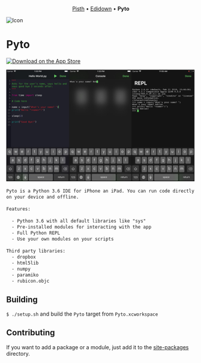 <p align="center">
<a href="https://github.com/ColdGrub1384/Pisth">Pisth</a> &bull;
<a href="https://github.com/ColdGrub1384/Edidown">Edidown</a> &bull;
<b>Pyto</b>
</p>

![Icon](https://raw.githubusercontent.com/ColdGrub1384/Pyto/master/Pyto/Assets.xcassets/AppIcon.appiconset/Icon-App-83.5x83.5%402x.png)

# Pyto

[![Download on the App Store](https://pisth.github.io/appstorebadge.svg)](https://itunes.apple.com/us/app/pyto-python-ide/id1436650069?l=fr&ls=1&mt=8)

![screenshots](docs/screenshots.png)

```
Pyto is a Python 3.6 IDE for iPhone an iPad. You can run code directly on your device and offline.

Features:

  - Python 3.6 with all default libraries like "sys"
  - Pre-installed modules for interacting with the app
  - Full Python REPL
  - Use your own modules on your scripts

Third party libraries:
  - dropbox
  - html5lib
  - numpy
  - paramiko
  - rubicon.objc
```

## Building

`$ ./setup.sh` and build the `Pyto` target from `Pyto.xcworkspace`

## Contributing

If you want to add a package or a module, just add it to the [site-packages](https://github.com/ColdGrub1384/Pyto/tree/master/site-packages) directory.
